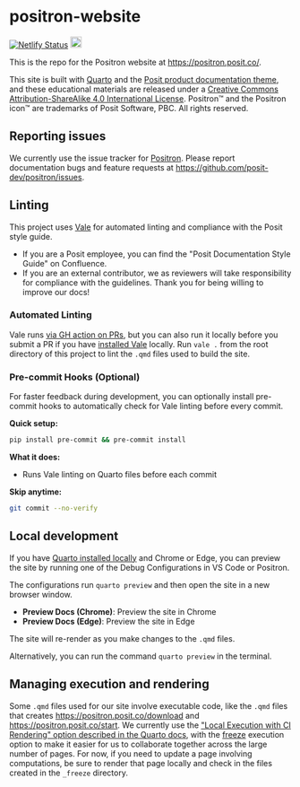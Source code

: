 # positron-website

[![Netlify Status](https://api.netlify.com/api/v1/badges/2567d399-328e-4f0f-9784-c14cbe238fb7/deploy-status)](https://app.netlify.com/sites/positron-posit-co/deploys)
<a rel="license" href="http://creativecommons.org/licenses/by-sa/4.0/"><img alt="Creative Commons License" style="border-width:0" src="https://i.creativecommons.org/l/by-sa/4.0/88x31.png" height = 20 /></a>

This is the repo for the Positron website at <https://positron.posit.co/>.

This site is built with [Quarto](https://quarto.org/) and the [Posit product documentation theme](https://github.com/posit-dev/product-doc-theme), and these educational materials are released under a [Creative Commons Attribution-ShareAlike 4.0 International License](https://creativecommons.org/licenses/by-sa/4.0/). Positron™ and the Positron icon™ are trademarks of Posit Software, PBC. All rights reserved.

## Reporting issues

We currently use the issue tracker for [Positron](https://github.com/posit-dev/positron). Please report documentation bugs and feature requests at <https://github.com/posit-dev/positron/issues>.

## Linting

This project uses [Vale](https://vale.sh/docs/) for automated linting and compliance with the Posit style guide.

- If you are a Posit employee, you can find the "Posit Documentation Style Guide" on Confluence.
- If you are an external contributor, we as reviewers will take responsibility for compliance with the guidelines. Thank you for being willing to improve our docs!

### Automated Linting

Vale runs [via GH action on PRs](https://github.com/posit-dev/positron-website/actions/workflows/lint.yml), but you can also run it locally before you submit a PR if you have [installed Vale](https://vale.sh/docs/vale-cli/installation/) locally. Run `vale .` from the root directory of this project to lint the `.qmd` files used to build the site.

### Pre-commit Hooks (Optional)

For faster feedback during development, you can optionally install pre-commit hooks to automatically check for Vale linting before every commit.

**Quick setup:**
```bash
pip install pre-commit && pre-commit install
```

**What it does:**
- Runs Vale linting on Quarto files before each commit

**Skip anytime:**
```bash
git commit --no-verify
```

## Local development

If you have [Quarto installed locally](https://quarto.org/docs/get-started/) and Chrome or Edge, you can preview the site by running one of the Debug Configurations in VS Code or Positron.

The configurations run `quarto preview` and then open the site in a new browser window.
- **Preview Docs (Chrome)**: Preview the site in Chrome
- **Preview Docs (Edge)**: Preview the site in Edge

The site will re-render as you make changes to the `.qmd` files.

Alternatively, you can run the command `quarto preview` in the terminal.

## Managing execution and rendering

Some `.qmd` files used for our site involve executable code, like the `.qmd` files that creates <https://positron.posit.co/download> and <https://positron.posit.co/start>. We currently use the ["Local Execution with CI Rendering" option described in the Quarto docs](https://quarto.org/docs/publishing/ci.html#rendering-for-ci), with the [freeze](https://quarto.org/docs/projects/code-execution.html#freeze) execution option to make it easier for us to collaborate together across the large number of pages. For now, if you need to update a page involving computations, be sure to render that page locally and check in the files created in the `_freeze` directory.
